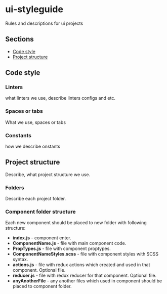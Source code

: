# ui-styleguide
Rules and descriptions for ui projects

## Sections

* [Code style](#code-style)
* [Project structure](#project-structure)

## Code style

### Linters
what linters we use, describe linters configs and etc.

### Spaces or tabs
What we use, spaces or tabs

### Constants
how we describe onstants



## Project structure
Describe, what project structure we use.

### Folders
Describe each project folder.

### Component folder structure
Each new component should be placed to new folder with following structure:
* **index.js** - component enter.
* **ComponentName.js** - file with main component code.
* **PropTypes.js** - file with component proptypes.
* **ComponentNameStyles.scss** - file with component styles with SCSS syntax.
* **actions.js** - file with redux actions which created and used in that component. Optional file.
* **reducer.js** - file with redux reducer for that component. Optional file.
* **anyAnotherFile** - any another files which used in component should be placed to component folder.



